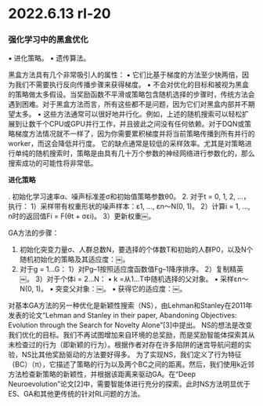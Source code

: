 # 2022.6.13 rl-20

### 强化学习中的黑盒优化

▪  进化策略。
▪  遗传算法。

黑盒方法具有几个非常吸引人的属性：
▪  它们比基于梯度的方法至少快两倍，因为我们不需要执行反向传播步骤来获得梯度。
▪  不会对优化的目标和被视为黑盒的策略做太多假设。当奖励函数不平滑或策略包含随机选择的步骤时，传统方法会遇到困难。对于黑盒方法而言，所有这些都不是问题，因为它们对黑盒内部并不期望太多。
▪  这些方法通常可以很好地并行化。例如，上述的随机搜索可以轻松扩展到让数千个CPU或GPU并行工作，并且彼此之间没有任何依赖。对于DQN或策略梯度方法情况就不一样了，因为你需要累积梯度并将当前策略传播到所有并行的worker，而这会降低并行度。
它的缺点通常是较低的采样效率。尤其是对策略进行单纯的随机搜索时，策略是由具有几十万个参数的神经网络进行参数化的，那么搜索成功的可能性将非常低。

**进化策略**

. 初始化学习速率α、噪声标准差σ和初始值策略参数θ0。
2. 对于t = 0, 1, 2, …，执行：
  1）采样带有权重形状的噪声样本：ε1, …, εn～N(0, 1)。
  2）计算i = 1, …, n时的返回值Fi = F(θt + σεi)。
  3）更新权重￼。

  

  GA方法的步骤：
  1. 初始化突变力量σ、人群总数N，要选择的个体数T和初始的人群P0，以及N个随机初始化的策略及其适应度：￼。
  2. 对于g = 1…G：
  1）对Pg–1按照适应度函数值Fg–1降序排序。
  2）复制精英￼。
  3）对于个体i = 2…N：
  ▪  k =从1…T中随机选择的父对象。
  ▪  采样εn～N(0, 1)。
  ▪  突变父对象：￼。
  ▪  获得它的适应度：￼。

对基本GA方法的另一种优化是新颖性搜索（NS），由Lehman和Stanley在2011年发表的论文“Lehman and Stanley in their paper, Abandoning Objectives: Evolution through the Search for Novelty Alone”[3]中提出。
NS的想法是改变我们优化的目标。我们不再试图增加来自环境的总奖励，而是奖励智能体探索其从未检查过的行为（即新颖的行为）。根据作者对存在许多陷阱的迷宫导航问题的实验，NS比其他奖励驱动的方法要好得多。
为了实现NS，我们定义了行为特征（BC）（π），它描述了策略的行为以及两个BC之间的距离。然后，我们使用k近邻方法检查新策略的新颖性，并根据该距离来驱动GA。在“Deep Neuroevolution”论文[2]中，需要智能体进行充分的探索。此时NS方法明显优于ES、GA和其他更传统的针对RL问题的方法。

